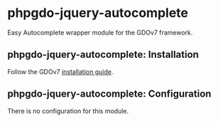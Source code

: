 # phpgdo-jquery-autocomplete

Easy Autocomplete wrapper module for the GDOv7 framework.


## phpgdo-jquery-autocomplete: Installation

Follow the GDOv7
[installation guide](https://github.com/gizmore/phpgdo ).


## phpgdo-jquery-autocomplete: Configuration

There is no configuration for this module. 
